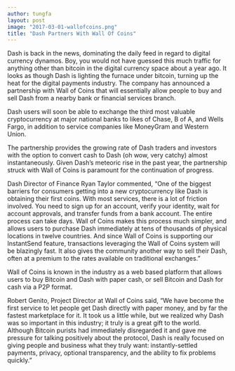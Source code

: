 ```yaml
---
author: tungfa
layout: post
image: "2017-03-01-wallofcoins.png"
title: "Dash Partners With Wall Of Coins"
---
```

Dash is back in the news, dominating the daily feed in regard to digital currency dynamos. Boy, you would not have guessed this much traffic for anything other than bitcoin in the digital currency space about a year ago. It looks as though Dash is lighting the furnace under bitcoin, turning up the heat for the digital payments industry. The company has announced a partnership with Wall of Coins that will essentially allow people to buy and sell Dash from a nearby bank or financial services branch.

Dash users will soon be able to exchange the third most valuable cryptocurrency at major national banks to likes of Chase, B of A, and Wells Fargo, in addition to service companies like MoneyGram and Western Union.

The partnership provides the growing rate of Dash traders and investors with the option to convert cash to Dash (oh wow, very catchy) almost instantaneously. Given Dash’s meteoric rise in the past year, the partnership struck with Wall of Coins is paramount for the continuation of progress.

Dash Director of Finance Ryan Taylor commented, “One of the biggest barriers for consumers getting into a new cryptocurrency like Dash is obtaining their first coins. With most services, there is a lot of friction involved. You need to sign up for an account, verify your identity, wait for account approvals, and transfer funds from a bank account. The entire process can take days. Wall of Coins makes this process much simpler, and allows users to purchase Dash immediately at tens of thousands of physical locations in twelve countries. And since Wall of Coins is supporting our InstantSend feature, transactions leveraging the Wall of Coins system will be blazingly fast. It also gives the community another way to sell their Dash, often at a premium to the rates available on traditional exchanges.”

Wall of Coins is known in the industry as a web based platform that allows users to buy Bitcoin and Dash with paper cash, or sell Bitcoin and Dash for cash via a P2P format.

Robert Genito, Project Director at Wall of Coins said, “We have become the first service to let people get Dash directly with paper money, and by far the fastest marketplace for it. It took us a little while, but we realized why Dash was so important in this industry; it truly is a great gift to the world. Although Bitcoin purists had immediately disregarded it and gave me pressure for talking positively about the protocol, Dash is really focused on giving people and business what they truly want: instantly-settled payments, privacy, optional transparency, and the ability to fix problems quickly.”
